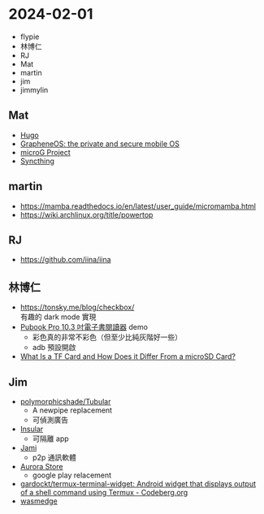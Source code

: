 # 2024-02-01

- flypie
- 林博仁
- RJ
- Mat
- martin
- jim
- jimmylin


## Mat

- [Hugo](https://gohugo.io/)
- [GrapheneOS: the private and secure mobile OS](https://grapheneos.org/)
- [microG Project](https://microg.org/)
- [Syncthing](https://syncthing.net/)


## martin

- https://mamba.readthedocs.io/en/latest/user_guide/micromamba.html
- https://wiki.archlinux.org/title/powertop


## RJ

- https://github.com/iina/iina


## 林博仁

- <https://tonsky.me/blog/checkbox/>  
  有趣的 dark mode 實現
- [Pubook Pro 10.3 吋電子書閱讀器](https://wabay.tw/projects/pubook-pro?locale=zh-TW) demo
  - 彩色真的非常不彩色（但至少比純灰階好一些）
  - adb 預設開啟
- [What Is a TF Card and How Does it Differ From a microSD Card?](https://www.makeuseof.com/what-is-a-tf-card/)


## Jim

- [polymorphicshade/Tubular](https://github.com/polymorphicshade/Tubular)
    - A newpipe replacement
    - 可偵測廣告
- [Insular](https://f-droid.org/en/packages/com.oasisfeng.island.fdroid/)
    - 可隔離 app
- [Jami](https://jami.net/)
    - p2p 通訊軟體
- [Aurora Store](https://f-droid.org/en/packages/com.aurora.store/)
    - google play relacement
- [gardockt/termux-terminal-widget: Android widget that displays output of a shell command using Termux - Codeberg.org](https://codeberg.org/gardockt/termux-terminal-widget)
- [wasmedge](https://zhuanlan.zhihu.com/p/648565007)


